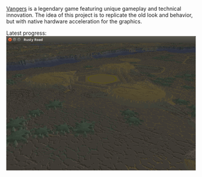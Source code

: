 [Vangers](https://www.gog.com/game/vangers) is a legendary game featuring unique gameplay and technical innovation.
The idea of this project is to replicate the old look and behavior, but with native hardware acceleration for the graphics.

Latest progress:
![alt text](etc/shots/Road5-color.png "WIP screenshot")
